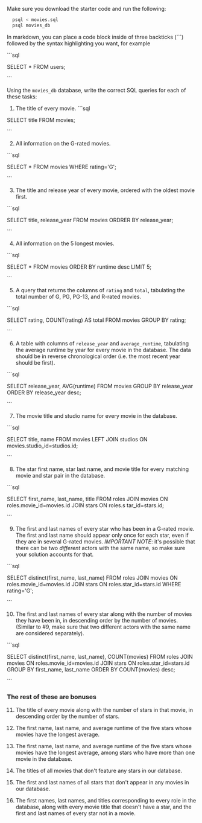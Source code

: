 Make sure you download the starter code and run the following:

```sh
  psql < movies.sql
  psql movies_db
```

In markdown, you can place a code block inside of three backticks (```) followed by the syntax highlighting you want, for example

\```sql

SELECT \* FROM users;

\```

Using the `movies_db` database, write the correct SQL queries for each of these tasks:

1.  The title of every movie.
\```sql

SELECT title FROM movies;

\```

2.  All information on the G-rated movies.

\```sql

SELECT * FROM movies WHERE rating='G'; 

\```

3.  The title and release year of every movie, ordered with the
    oldest movie first.

\```sql

SELECT title, release_year FROM movies ORDRER BY release_year; 

\```
    
4.  All information on the 5 longest movies.

\```sql

SELECT * FROM movies ORDER BY runtime desc LIMIT 5;

\```

5.  A query that returns the columns of `rating` and `total`, tabulating the
    total number of G, PG, PG-13, and R-rated movies.

\```sql

SELECT rating, COUNT(rating) AS total FROM movies GROUP BY rating;

\```

6.  A table with columns of `release_year` and `average_runtime`,
    tabulating the average runtime by year for every movie in the database. The data should be in reverse chronological order (i.e. the most recent year should be first).

\```sql

SELECT release_year, AVG(runtime) FROM movies GROUP BY release_year ORDER BY release_year desc;

\```

7.  The movie title and studio name for every movie in the
    database.

\```sql

SELECT title, name FROM movies LEFT JOIN studios ON movies.studio_id=studios.id;

\```

8.  The star first name, star last name, and movie title for every
    matching movie and star pair in the database.

\```sql

SELECT first_name, last_name, title FROM roles JOIN movies ON roles.movie_id=movies.id JOIN stars ON roles.s
tar_id=stars.id;

\```

9.  The first and last names of every star who has been in a G-rated movie. The first and last name should appear only once for each star, even if they are in several G-rated movies. *IMPORTANT NOTE*: it's possible that there can be two *different* actors with the same name, so make sure your solution accounts for that.

\```sql

SELECT distinct(first_name, last_name) FROM roles JOIN movies ON roles.movie_id=movies.id JOIN stars ON roles.star_id=stars.id WHERE rating='G';

\```

10. The first and last names of every star along with the number
    of movies they have been in, in descending order by the number of movies. (Similar to #9, make sure
    that two different actors with the same name are considered separately).

\```sql

SELECT distinct(first_name, last_name), COUNT(movies) FROM roles JOIN movies ON roles.movie_id=movies.id JOIN stars ON roles.star_id=stars.id GROUP BY first_name, last_name ORDER BY COUNT(movies) desc;

\```

### The rest of these are bonuses

11. The title of every movie along with the number of stars in
    that movie, in descending order by the number of stars.

12. The first name, last name, and average runtime of the five
    stars whose movies have the longest average.

13. The first name, last name, and average runtime of the five
    stars whose movies have the longest average, among stars who have more than one movie in the database.

14. The titles of all movies that don't feature any stars in our
    database.

15. The first and last names of all stars that don't appear in any movies in our database.

16. The first names, last names, and titles corresponding to every
    role in the database, along with every movie title that doesn't have a star, and the first and last names of every star not in a movie.
